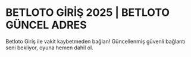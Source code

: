 # BETLOTO GİRİŞ 2025 | BETLOTO GÜNCEL ADRES
Betloto Giriş ile vakit kaybetmeden bağlan! Güncellenmiş güvenli bağlantı seni bekliyor, oyuna hemen dahil ol.
